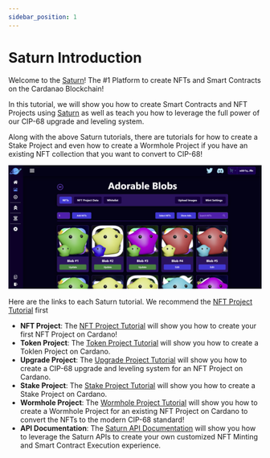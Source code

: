 ```yaml
---
sidebar_position: 1
---
```


# Saturn Introduction

Welcome to the [Saturn](https://saturnnft.io)! The #1 Platform to create NFTs and Smart Contracts on the Cardanao Blockchain!

In this tutorial, we will show you how to create Smart Contracts and NFT Projects using [Saturn](https://saturnnft.io) as well as teach you how to leverage the full power of our CIP-68 upgrade and leveling system.

Along with the above Saturn tutorials, there are tutorials for how to create a Stake Project and even how to create a Wormhole Project if you have an existing NFT collection that you want to convert to CIP-68!

![NFT Page](/img/introduction/nft-page.png)

Here are the links to each Saturn tutorial. We recommend the [NFT Project Tutorial](/docs/nft-projects/create-nft-project/nft-project-page.md) first

-   **NFT Project**: The [NFT Project Tutorial](/docs/nft-projects/create-nft-project/nft-project-page.md) will show you how to create your first NFT Project on Cardano!
-   **Token Project**: The [Token Project Tutorial](/docs/token-projects/create-token-project/token-project-page.md) will show you how to create a Toklen Project on Cardano.
-   **Upgrade Project**: The [Upgrade Project Tutorial](/docs/upgrade-projects/create-upgrade-project/upgrade-project-page.md) will show you how to create a CIP-68 upgrade and leveling system for an NFT Project on Cardano.
-   **Stake Project**: The [Stake Project Tutorial](/docs/stake-projects/stake-project-page/staking-data-page.md) will show you how to create a Stake Project on Cardano.
-   **Wormhole Project**: The [Wormhole Project Tutorial](/docs/wormhole-projects/create-wormhole-project/wormhole-project-page.md) will show you how to create a Wormhole Project for an existing NFT Project on Cardano to convert the NFTs to the modern CIP-68 standard!
-   **API Documentation**: The [Saturn API Documentation](/docs/api-documentation.md) will show you how to leverage the Saturn APIs to create your own customized NFT Minting and Smart Contract Execution experience.